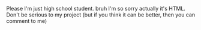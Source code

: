 Please I'm just high school student. bruh I'm so sorry actually it's HTML. 
Don't be serious to my project (but if you think it can be better, then you can comment to me)
